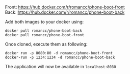 Front: https://hub.docker.com/r/romancc/phone-boot-front <br />
Back: https://hub.docker.com/r/romancc/phone-boot-back

Add both images to your docker using:

```
docker pull romancc/phone-boot-back
docker pull romancc/phone-boot-front
```

Once cloned, execute them as following:

```
docker run -p 8080:80 -d romancc/phone-boot-front
docker-run -p 1234:1234 -d romancc/phone-boot-back
```

The application will now be available in ```localhost:8080```
